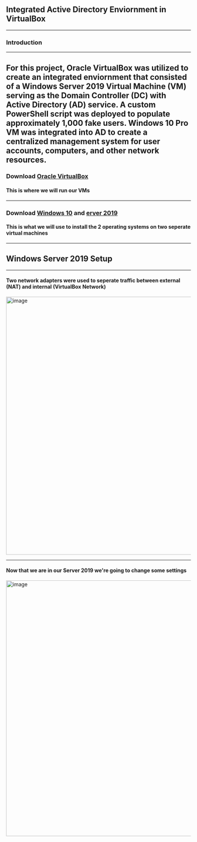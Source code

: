## Integrated Active Directory Enviornment in VirtualBox 
---
### Introduction 
---
For this project, Oracle VirtualBox was utilized to create an integrated enviornment that consisted of a Windows Server 2019 Virtual Machine (VM) serving as the Domain Controller (DC) with Active Directory (AD) service. A custom PowerShell script was deployed to populate approximately 1,000 fake users. Windows 10 Pro VM was integrated into AD to create a centralized management system for user accounts, computers, and other network resources. 
---

### Download [Oracle VirtualBox](https://www.virtualbox.org/wiki/Downloads)
#### This is where we will run our VMs 

---

### Download [Windows 10](https://www.microsoft.com/en-us/software-download/windows10ISO) and [erver 2019](https://www.microsoft.com/en-us/evalcenter/download-windows-server-2019)

#### This is what we will use to install the 2 operating systems on two seperate virtual machines
---

## Windows Server 2019 Setup
---

#### Two network adapters were used to seperate traffic between external (NAT) and internal (VirtualBox Network)


<img width="702" alt="image" src="https://github.com/VanessaMancia/Azure-Active-Directory-/assets/112146207/86acdaa0-41d3-4aeb-8ca9-b5007d97d276">

---

#### Now that we are in our Server 2019 we're going to change some settings

<img width="696" alt="image" src="https://github.com/VanessaMancia/Azure-Active-Directory-/assets/112146207/5a53fc02-2c76-4ff8-a0d3-49ae23cac166">














